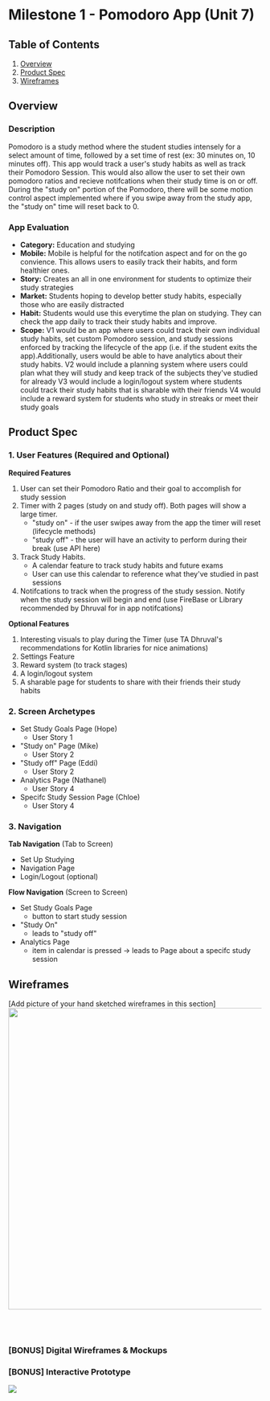 # Milestone 1 - Pomodoro App (Unit 7)

## Table of Contents

1. [Overview](#Overview)
1. [Product Spec](#Product-Spec)
1. [Wireframes](#Wireframes)

## Overview

### Description

Pomodoro is a study method where the student studies intensely for a select amount of time, followed by a set time of rest (ex: 30 minutes on, 10 minutes off). This app would track a user's study habits as well as track their Pomodoro Session. This would also allow the user to set their own pomodoro ratios and recieve notifcations when their study time is on or off. During the "study on" portion of the Pomodoro, there will be some motion control aspect implemented where if you swipe away from the study app, the "study on" time will reset back to 0. 

### App Evaluation
- **Category:** Education and studying
- **Mobile:** Mobile is helpful for the notifcation aspect and for on the go convience. This allows users to easily track their habits, and form healthier ones. 
- **Story:** Creates an all in one environment for students to optimize their study strategies
- **Market:** Students hoping to develop better study habits, especially those who are easily distracted
- **Habit:** Students would use this everytime the plan on studying. They can check the app daily to track their study habits and improve. 
- **Scope:** V1 would be an app where users could track their own individual study habits, set custom Pomodoro session, and study sessions enforced by tracking the lifecycle of the app (i.e. if the student exits the app).Additionally, users would be able to have analytics about their study habits. V2 would include a planning system where users could plan what they will study and keep track of the subjects they've studied for already V3 would include a login/logout system where students could track their study habits that is sharable with their friends V4 would include a reward system for students who study in streaks or meet their study goals 
    

## Product Spec

### 1. User Features (Required and Optional)

**Required Features**

1. User can set their Pomodoro Ratio and their goal to accomplish for study session
2. Timer with 2 pages (study on and study off). Both pages will show a large timer. 
   - "study on" - if the user swipes away from the app the timer will reset (lifecycle methods)
   - "study off" - the user will have an activity to perform during their break (use API here)
4. Track Study Habits. 
   - A calendar feature to track study habits and future exams
   - User can use this calendar to reference what they've studied in past sessions
5. Notifcations to track when the progress of the study session. Notify when the study session will begin and end (use FireBase or Library recommended by Dhruval for in app notifcations)

**Optional Features**

1. Interesting visuals to play during the Timer (use TA Dhruval's recommendations for Kotlin libraries for nice animations)
2. Settings Feature
3. Reward system (to track stages)
4. A login/logout system
5. A sharable page for students to share with their friends their study habits

### 2. Screen Archetypes

- Set Study Goals Page (Hope)
  - User Story 1
- "Study on" Page (Mike)
  -  User Story 2
- "Study off" Page (Eddi)
  - User Story 2
- Analytics Page (Nathanel)
  - User Story 4
- Specifc Study Session Page (Chloe)
  - User Story 4

### 3. Navigation

**Tab Navigation** (Tab to Screen)
- Set Up Studying
- Navigation Page
- Login/Logout (optional)

**Flow Navigation** (Screen to Screen)

- Set Study Goals Page
  - button to start study session 
- "Study On"
  - leads to "study off"
- Analytics Page
  - item in calendar is pressed -> leads to Page about a specifc study session
## Wireframes

[Add picture of your hand sketched wireframes in this section] <img src="YOUR_WIREFRAME_IMAGE_URL" width=600>

<br>

<br>

### [BONUS] Digital Wireframes & Mockups

### [BONUS] Interactive Prototype
![](https://github.com/PomodoroApp/PrototypeGif.gif)

<br>
